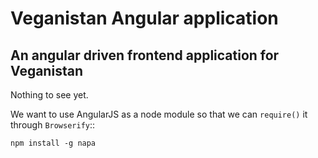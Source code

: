 # Veganistan Angular application

## An angular driven frontend application for Veganistan

Nothing to see yet.

We want to use AngularJS as a node module so that we can ``require()`` it
through ``Browserify``::

    npm install -g napa

